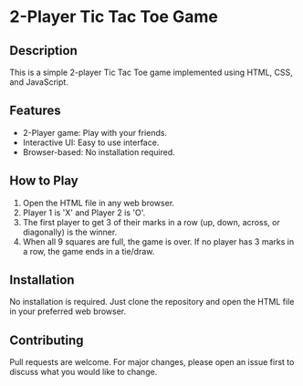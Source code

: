 # 2-Player Tic Tac Toe Game

## Description
This is a simple 2-player Tic Tac Toe game implemented using HTML, CSS, and JavaScript.

## Features
- 2-Player game: Play with your friends.
- Interactive UI: Easy to use interface.
- Browser-based: No installation required.

## How to Play
1. Open the HTML file in any web browser.
2. Player 1 is 'X' and Player 2 is 'O'.
3. The first player to get 3 of their marks in a row (up, down, across, or diagonally) is the winner.
4. When all 9 squares are full, the game is over. If no player has 3 marks in a row, the game ends in a tie/draw.

## Installation
No installation is required. Just clone the repository and open the HTML file in your preferred web browser.

## Contributing
Pull requests are welcome. For major changes, please open an issue first to discuss what you would like to change.
